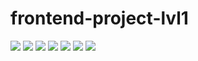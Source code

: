 # frontend-project-lvl1

<a href="https://codeclimate.com/github/codeclimate/codeclimate/maintainability"><img src="https://api.codeclimate.com/v1/badges/a99a88d28ad37a79dbf6/maintainability" /></a>
<a href="https://codeclimate.com/github/codeclimate/codeclimate/test_coverage"><img src="https://api.codeclimate.com/v1/badges/a99a88d28ad37a79dbf6/test_coverage" /></a>
<img src="https://travis-ci.com/et-code/frontend-project-lvl1.svg?branch=master" />
<a href="https://asciinema.org/a/tmiQJ4oEegxTxDol9DbsXlyI1" target="_blank"><img src="https://asciinema.org/a/tmiQJ4oEegxTxDol9DbsXlyI1.svg" /></a>
<a href="https://asciinema.org/a/JFX0VEbIldFtZpLXypnmAD1EL" target="_blank"><img src="https://asciinema.org/a/JFX0VEbIldFtZpLXypnmAD1EL.svg" /></a>
<a href="https://asciinema.org/a/Bbb6KmK2DXowbSuFNPo24LiC7" target="_blank"><img src="https://asciinema.org/a/Bbb6KmK2DXowbSuFNPo24LiC7.svg" /></a>
<a href="https://asciinema.org/a/CjefNLjpam1b8oVqCrioc9ZOy" target="_blank"><img src="https://asciinema.org/a/CjefNLjpam1b8oVqCrioc9ZOy.svg" /></a>